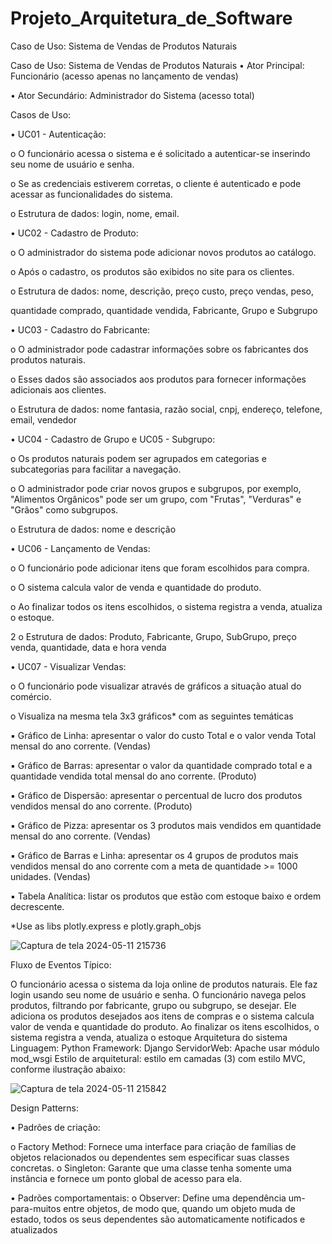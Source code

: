 # Projeto_Arquitetura_de_Software
Caso de Uso: Sistema de Vendas de Produtos Naturais

Caso de Uso: Sistema de Vendas de Produtos Naturais
• Ator Principal: Funcionário (acesso apenas no lançamento de vendas)

• Ator Secundário: Administrador do Sistema (acesso total)

Casos de Uso:

• UC01 - Autenticação:

o O funcionário acessa o sistema e é solicitado a autenticar-se inserindo seu nome
de usuário e senha.

o Se as credenciais estiverem corretas, o cliente é autenticado e pode acessar as
funcionalidades do sistema.

o Estrutura de dados: login, nome, email.

• UC02 - Cadastro de Produto:

o O administrador do sistema pode adicionar novos produtos ao catálogo.

o Após o cadastro, os produtos são exibidos no site para os clientes.

o Estrutura de dados: nome, descrição, preço custo, preço vendas, peso,

quantidade comprado, quantidade vendida, Fabricante, Grupo e Subgrupo

• UC03 - Cadastro do Fabricante:

o O administrador pode cadastrar informações sobre os fabricantes dos produtos
naturais.

o Esses dados são associados aos produtos para fornecer informações adicionais
aos clientes.

o Estrutura de dados: nome fantasia, razão social, cnpj, endereço, telefone, email,
vendedor

• UC04 - Cadastro de Grupo e UC05 - Subgrupo:

o Os produtos naturais podem ser agrupados em categorias e subcategorias para
facilitar a navegação.

o O administrador pode criar novos grupos e subgrupos, por exemplo, "Alimentos
Orgânicos" pode ser um grupo, com "Frutas", "Verduras" e "Grãos" como
subgrupos.

o Estrutura de dados: nome e descrição

• UC06 - Lançamento de Vendas:

o O funcionário pode adicionar itens que foram escolhidos para compra.

o O sistema calcula valor de venda e quantidade do produto.

o Ao finalizar todos os itens escolhidos, o sistema registra a venda, atualiza o
estoque.

2
o Estrutura de dados: Produto, Fabricante, Grupo, SubGrupo, preço venda,
quantidade, data e hora venda

• UC07 - Visualizar Vendas:

o O funcionário pode visualizar através de gráficos a situação atual do comércio.

o Visualiza na mesma tela 3x3 gráficos* com as seguintes temáticas

▪ Gráfico de Linha: apresentar o valor do custo Total e o valor venda Total
mensal do ano corrente. (Vendas)

▪ Gráfico de Barras: apresentar o valor da quantidade comprado total e a
quantidade vendida total mensal do ano corrente. (Produto)

▪ Gráfico de Dispersão: apresentar o percentual de lucro dos produtos
vendidos mensal do ano corrente. (Produto)

▪ Gráfico de Pizza: apresentar os 3 produtos mais vendidos em
quantidade mensal do ano corrente. (Vendas)

▪ Gráfico de Barras e Linha: apresentar os 4 grupos de produtos mais
vendidos mensal do ano corrente com a meta de quantidade >= 1000
unidades. (Vendas)

▪ Tabela Analítica: listar os produtos que estão com estoque baixo e
ordem decrescente.

*Use as libs plotly.express e plotly.graph_objs

![Captura de tela 2024-05-11 215736](https://github.com/EricIkeda1/Projeto_Arquitetura_de_Software/assets/93358246/0fcb5de5-0f92-42e4-90ea-6181ddb70123)

Fluxo de Eventos Típico:

O funcionário acessa o sistema da loja online de produtos naturais.
Ele faz login usando seu nome de usuário e senha.
O funcionário navega pelos produtos, filtrando por fabricante, grupo ou subgrupo, se desejar.
Ele adiciona os produtos desejados aos itens de compras e o sistema calcula valor de venda e quantidade do produto.
Ao finalizar os itens escolhidos, o sistema registra a venda, atualiza o estoque
Arquitetura do sistema Linguagem: Python Framework: Django ServidorWeb: Apache usar módulo mod_wsgi Estilo de arquitetural: estilo em camadas (3) com estilo MVC, conforme ilustração abaixo:

![Captura de tela 2024-05-11 215842](https://github.com/EricIkeda1/Projeto_Arquitetura_de_Software/assets/93358246/4148c0e1-de91-41a5-bdf9-f5e93278afdf)

Design Patterns:

• Padrões de criação:

o Factory Method: Fornece uma interface para criação de famílias de objetos relacionados ou dependentes sem especificar suas classes concretas. o Singleton: Garante que uma classe tenha somente uma instância e fornece um ponto global de acesso para ela.

• Padrões comportamentais: o Observer: Define uma dependência um-para-muitos entre objetos, de modo que, quando um objeto muda de estado, todos os seus dependentes são automaticamente notificados e atualizados
